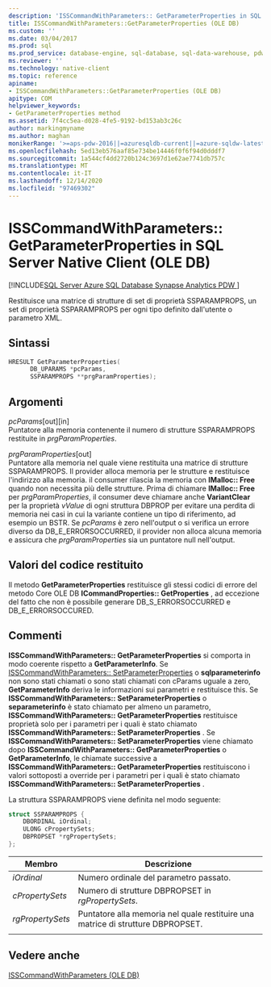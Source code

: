 ```yaml
---
description: 'ISSCommandWithParameters:: GetParameterProperties in SQL Server Native Client (OLE DB)'
title: ISSCommandWithParameters::GetParameterProperties (OLE DB)
ms.custom: ''
ms.date: 03/04/2017
ms.prod: sql
ms.prod_service: database-engine, sql-database, sql-data-warehouse, pdw
ms.reviewer: ''
ms.technology: native-client
ms.topic: reference
apiname:
- ISSCommandWithParameters::GetParameterProperties (OLE DB)
apitype: COM
helpviewer_keywords:
- GetParameterProperties method
ms.assetid: 7f4cc5ea-d028-4fe5-9192-bd153ab3c26c
author: markingmyname
ms.author: maghan
monikerRange: '>=aps-pdw-2016||=azuresqldb-current||=azure-sqldw-latest||>=sql-server-2016||>=sql-server-linux-2017||=azuresqldb-mi-current'
ms.openlocfilehash: 5ed13eb576aaf85e734be14446f0f6f94d0dddf7
ms.sourcegitcommit: 1a544cf4dd2720b124c3697d1e62ae7741db757c
ms.translationtype: MT
ms.contentlocale: it-IT
ms.lasthandoff: 12/14/2020
ms.locfileid: "97469302"
---
```

# <a name="isscommandwithparametersgetparameterproperties-in-sql-server-native-client-ole-db"></a>ISSCommandWithParameters:: GetParameterProperties in SQL Server Native Client (OLE DB)
[!INCLUDE[SQL Server Azure SQL Database Synapse Analytics PDW ](../../includes/applies-to-version/sql-asdb-asdbmi-asa-pdw.md)]

  Restituisce una matrice di strutture di set di proprietà SSPARAMPROPS, un set di proprietà SSPARAMPROPS per ogni tipo definito dall'utente o parametro XML.  
  
## <a name="syntax"></a>Sintassi  
  
```cpp
HRESULT GetParameterProperties(  
      DB_UPARAMS *pcParams,  
      SSPARAMPROPS **prgParamProperties);  
```  
  
## <a name="arguments"></a>Argomenti  
 *pcParams*[out][in]  
 Puntatore alla memoria contenente il numero di strutture SSPARAMPROPS restituite in *prgParamProperties*.  
  
 *prgParamProperties*[out]  
 Puntatore alla memoria nel quale viene restituita una matrice di strutture SSPARAMPROPS. Il provider alloca memoria per le strutture e restituisce l'indirizzo alla memoria. il consumer rilascia la memoria con **IMalloc:: Free** quando non necessita più delle strutture. Prima di chiamare **IMalloc:: Free** per *prgParamProperties*, il consumer deve chiamare anche **VariantClear** per la proprietà *vValue* di ogni struttura DBPROP per evitare una perdita di memoria nei casi in cui la variante contiene un tipo di riferimento, ad esempio un BSTR. Se *pcParams* è zero nell'output o si verifica un errore diverso da DB_E_ERRORSOCCURRED, il provider non alloca alcuna memoria e assicura che *prgParamProperties* sia un puntatore null nell'output.  
  
## <a name="return-code-values"></a>Valori del codice restituito  
 Il metodo **GetParameterProperties** restituisce gli stessi codici di errore del metodo Core OLE DB **ICommandProperties:: GetProperties** , ad eccezione del fatto che non è possibile generare DB_S_ERRORSOCCURRED e DB_E_ERRORSOCCURED.  
  
## <a name="remarks"></a>Commenti  
 **ISSCommandWithParameters:: GetParameterProperties** si comporta in modo coerente rispetto a **GetParameterInfo**. Se [ISSCommandWithParameters:: SetParameterProperties](../../relational-databases/native-client-ole-db-interfaces/isscommandwithparameters-setparameterproperties-ole-db.md) o **sqlparameterinfo** non sono stati chiamati o sono stati chiamati con cParams uguale a zero, **GetParameterInfo** deriva le informazioni sui parametri e restituisce this. Se **ISSCommandWithParameters:: SetParameterProperties** o **separameterinfo** è stato chiamato per almeno un parametro, **ISSCommandWithParameters:: GetParameterProperties** restituisce proprietà solo per i parametri per i quali è stato chiamato **ISSCommandWithParameters:: SetParameterProperties** . Se **ISSCommandWithParameters:: SetParameterProperties** viene chiamato dopo **ISSCommandWithParameters:: GetParameterProperties** o **GetParameterInfo**, le chiamate successive a **ISSCommandWithParameters:: GetParameterProperties** restituiscono i valori sottoposti a override per i parametri per i quali è stato chiamato **ISSCommandWithParameters:: SetParameterProperties** .  
  
 La struttura SSPARAMPROPS viene definita nel modo seguente:  

```cpp
struct SSPARAMPROPS {
    DBORDINAL iOrdinal;
    ULONG cPropertySets;
    DBPROPSET *rgPropertySets;
};
```

|Membro|Descrizione|  
|------------|-----------------|  
|*iOrdinal*|Numero ordinale del parametro passato.|  
|*cPropertySets*|Numero di strutture DBPROPSET in *rgPropertySets*.|  
|*rgPropertySets*|Puntatore alla memoria nel quale restituire una matrice di strutture DBPROPSET.|  
|||

## <a name="see-also"></a>Vedere anche  
 [ISSCommandWithParameters &#40;OLE DB&#41;](../../relational-databases/native-client-ole-db-interfaces/isscommandwithparameters-ole-db.md)  
  
  
